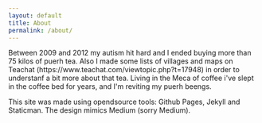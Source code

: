 ```yaml
---
layout: default
title: About
permalink: /about/
---
```


<p>
    Between 2009 and 2012 my autism hit hard and I ended buying more than 75 kilos of puerh tea. Also I made some lists of villages and maps on Teachat (https://www.teachat.com/viewtopic.php?t=17948) in order to understanf a bit more about that tea.
    Living in the Meca of coffee i've slept in the coffee bed for years, and I'm reviting my puerh beengs.
</p>

<p>
    This site was made using opendsource tools: Github Pages, Jekyll and Staticman.
    The design mimics Medium (sorry Medium).
</p>

